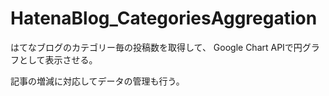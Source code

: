 # HatenaBlog_CategoriesAggregation
はてなブログのカテゴリー毎の投稿数を取得して、
Google Chart APIで円グラフとして表示させる。

記事の増減に対応してデータの管理も行う。
